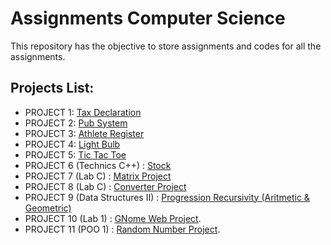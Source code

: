 # Assignments Computer Science

This repository has the objective to store assignments and codes for all the assignments.

## Projects List:

+ PROJECT 1: [Tax Declaration](https://github.com/JoaoFabioPSantos/assignments-paradigms/tree/main/TaxProject)
+ PROJECT 2: [Pub System](https://github.com/JoaoFabioPSantos/assignments-paradigms/tree/main/PubProject)
+ PROJECT 3: [Athlete Register](https://github.com/JoaoFabioPSantos/assignments-paradigms/tree/main/AthleteRegisterProject)
+ PROJECT 4: [Light Bulb](https://github.com/JoaoFabioPSantos/assignments-paradigms/tree/main/LightBulbProject)
+ PROJECT 5: [Tic Tac Toe](https://github.com/JoaoFabioPSantos/assignments-paradigms/tree/main/TicTacToeProject)
+ PROJECT 6 (Technics C++) : [Stock](https://github.com/JoaoFabioPSantos/assignments-paradigms/tree/main/StockProject)
+ PROJECT 7 (Lab C) : [Matrix Project](https://github.com/JoaoFabioPSantos/assignments-computerScience/tree/main/MatrixProject)
+ PROJECT 8 (Lab C) : [Converter Project](https://github.com/JoaoFabioPSantos/assignments-computerScience/tree/main/ConverterProject)
+ PROJECT 9 (Data Structures II) : [Progression Recursivity (Aritmetic & Geometric)](https://github.com/JoaoFabioPSantos/assignments-computerScience/tree/main/ProgressionAritmeticGeometricProject)
+ PROJECT 10 (Lab 1) : [GNome Web Project](https://github.com/JoaoFabioPSantos/assignments-computerScience/tree/main/GNomesPROJECT).
+ PROJECT 11 (POO 1) : [Random Number Project](https://github.com/JoaoFabioPSantos/assignments-computerScience/tree/main/RandomNumberProject).
